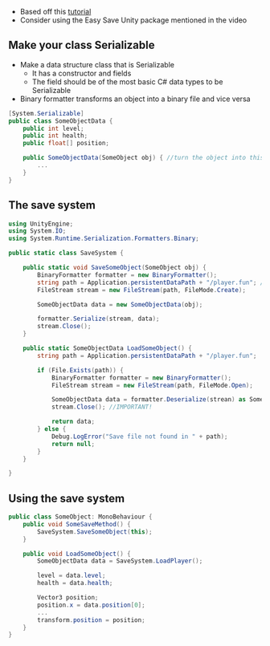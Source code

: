 - Based off this [tutorial](https://www.youtube.com/watch?v=XOjd_qU2Ido&ab_channel=Brackeys)
- Consider using the Easy Save Unity package mentioned in the video

## Make your class Serializable

- Make a data structure class that is Serializable
  - It has a constructor and fields
  - The field should be of the most basic C# data types to be Serializable
- Binary formatter transforms an object into a binary file and vice versa
```c#
[System.Serializable]
public class SomeObjectData {
    public int level;
    public int health;
    public float[] position;

    public SomeObjectData(SomeObject obj) { //turn the object into this Serializable object
        ...
    }
}
```

## The save system

```c#
using UnityEngine;
using System.IO;
using System.Runtime.Serialization.Formatters.Binary;

public static class SaveSystem {

    public static void SaveSomeObject(SomeObject obj) {
        BinaryFormatter formatter = new BinaryFormatter();
        string path = Application.persistentDataPath + "/player.fun"; //can use any extension you want! it's just a binary file
        FileStream stream = new FileStream(path, FileMode.Create);

        SomeObjectData data = new SomeObjectData(obj);

        formatter.Serialize(stream, data);
        stream.Close();
    }

    public static SomeObjectData LoadSomeObject() {
        string path = Application.persistentDataPath + "/player.fun";

        if (File.Exists(path)) {
            BinaryFormatter formatter = new BinaryFormatter();
            FileStream stream = new FileStream(path, FileMode.Open);

            SomeObjectData data = formatter.Deserialize(strean) as SomeObjectData;
            stream.Close(); //IMPORTANT!

            return data;
        } else {
            Debug.LogError("Save file not found in " + path);
            return null;
        }
    }

}
```

## Using the save system

```c#
public class SomeObject: MonoBehaviour {
    public void SomeSaveMethod() {
        SaveSystem.SaveSomeObject(this);
    }

    public void LoadSomeObject() {
        SomeObjectData data = SaveSystem.LoadPlayer();

        level = data.level;
        health = data.health;

        Vector3 position;
        position.x = data.position[0];
        ...
        transform.position = position;
    }
}
```
